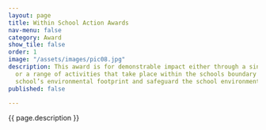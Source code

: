 ```yaml
---
layout: page
title: Within School Action Awards
nav-menu: false
category: Award
show_tile: false
order: 1
image: "/assets/images/pic08.jpg"
description: This award is for demonstrable impact either through a single initiative
  or a range of activities that take place within the schools boundary to lower the
  school’s environmental footprint and safeguard the school environment.
published: false

---
```

{{ page.description }}